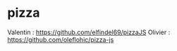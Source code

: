# pizza

Valentin : https://github.com/elfindel69/pizzaJS
Olivier : https://github.com/oleflohic/pizza-js
